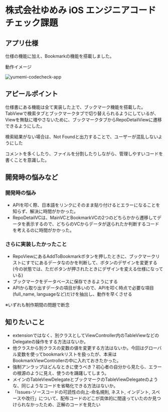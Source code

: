 # 株式会社ゆめみ iOS エンジニアコードチェック課題

## アプリ仕様

仕様の機能に加え、Bookmarkの機能を搭載しました。 
 
動作イメージ 

![yumemi-codecheck-app](https://user-images.githubusercontent.com/93827556/181872362-875678e1-e17c-4d06-a5b7-011eb3f17816.gif)

## アピールポイント
仕様書にある機能は全て実装した上で、ブックマーク機能を搭載した。 
TabViewで検索タブとブックマークタブで切り替えられるようにしているが、Viewを無駄に増やさないために、ブックマークタブからRepoDetailViewに遷移できるようにした。 
 
検索結果がない場合は、Not Foundと出力することで、ユーザーが混乱しないようにした 
 
コメントを多くしたり、ファイルを分割したりしながら、管理しやすいコードを書くことを意識した。 
 
## 開発時の悩みなど

### 開発時の悩み
* APIを叩く際、日本語をリンクにそのまま貼り付けるとエラーになることを知らず、解決に時間がかかった。
* RepoDetailVCは、MainVCとBookmarkVCの2つのどちらかから遷移してデータを表示するので、どちらのVCからデータが送られたか判断するコードを考えるのに時間がかかった。

### さらに実装したかったこと
* RepoViewにあるAddToBookmarkボタンを押したときに、ブックマークリストにすでにあるデータなのかを判断して、ボタンのデザインを変更する(今の状態では、ただボタンが押されたときにデザインを変える仕様になっている)
* ブックマークをデータベースに保存できるようにする
* APIから取り出すデータの項目が多いので、APIを叩く時点で必要な項目(full_name, languageなど)だけを抽出し、動作を早くさせる
 
※いずれも制作期間の問題で断念 
 
## 知りたいこと
* extensionではなく、別クラスとしてViewController内のTableViewなどのDelegateの操作をする方法はないか。
* 他クラスから別クラスの変数の値を変更する方法はないか。今回はグローバル変数を使ってbookmarkリストを扱ったが、本来はBookmarkViewControllerの中に入れておきたかった。
* 強制アンラップはどんなときに使うべき？初心者の自分から見たら、エラーの根源のように見え、使うのを躊躇してしまう。
* メインのTableViewDelegateとブックマークのTableViewDelegateのような、同じようなコードを省略化できる方法はないか。
* 「Issues-ソースコードの可読性の向上-命名規則, ネスト, インデント, スペースや改行」について、配布コードのどこが具体的に間違っていたのか見つけられなかったため、正解のコードを見たい
